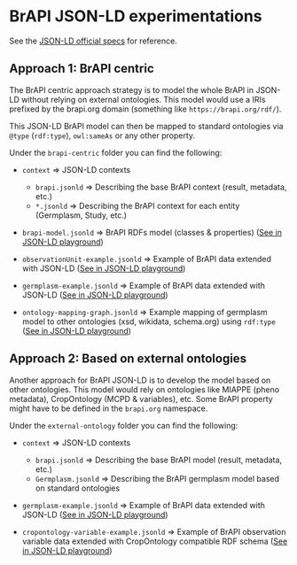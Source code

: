 # BrAPI JSON-LD experimentations

See the [JSON-LD official specs](https://www.w3.org/TR/json-ld/) for reference.

## Approach 1: BrAPI centric

The BrAPI centric approach strategy is to model the whole BrAPI in JSON-LD without relying on external ontologies. This model would use a IRIs prefixed by the brapi.org domain (something like `https://brapi.org/rdf/`).

This JSON-LD BrAPI model can then be mapped to standard ontologies via `@type` (`rdf:type`), `owl:sameAs` or any other property.

Under the `brapi-centric` folder you can find the following:

- `context` => JSON-LD contexts
  - `brapi.jsonld` => Describing the base BrAPI context (result, metadata, etc.)
  - `*.jsonld` => Describing the BrAPI context for each entity (Germplasm, Study, etc.)

- `brapi-model.jsonld` => BrAPI RDFs model (classes & properties) ([See in JSON-LD playground](https://json-ld.org/playground/#json-ld=https%3A%2F%2Fraw.githubusercontent.com%2Fplantbreeding%2FBrAPI-jsonld%2Fmaster%2Fbrapi-centric%2Fbrapi-model.jsonld))

- `observationUnit-example.jsonld` => Example of BrAPI data extended with JSON-LD ([See in JSON-LD playground](https://json-ld.org/playground/#json-ld=https%3A%2F%2Fraw.githubusercontent.com%2Fplantbreeding%2FBrAPI-jsonld%2Fmaster%2Fbrapi-centric%2FobservationUnit-example.jsonld))

- `germplasm-example.jsonld` => Example of BrAPI data extended with JSON-LD ([See in JSON-LD playground](https://json-ld.org/playground/#json-ld=https%3A%2F%2Fraw.githubusercontent.com%2Fplantbreeding%2FBrAPI-jsonld%2Fmaster%2Fbrapi-centric%2Fgermplasm-example.jsonld))

- `ontology-mapping-graph.jsonld` => Example mapping of germplasm model to other ontologies (xsd, wikidata, schema.org) using `rdf:type` ([See in JSON-LD playground](https://json-ld.org/playground/#json-ld=https%3A%2F%2Fraw.githubusercontent.com%2Fplantbreeding%2FBrAPI-jsonld%2Fmaster%2Fbrapi-centric%2Fontology-mapping-graph.jsonld))

## Approach 2: Based on external ontologies

Another approach for BrAPI JSON-LD is to develop the model based on other ontologies. This model would rely on ontologies like MIAPPE (pheno metadata), CropOntology (MCPD & variables), etc. Some BrAPI property might have to be defined in the `brapi.org` namespace.

Under the `external-ontology` folder you can find the following:

- `context` => JSON-LD contexts
  - `brapi.jsonld` => Describing the base BrAPI model (result, metadata, etc.)
  - `Germplasm.jsonld` => Describing the BrAPI germplasm model based on standard ontologies

- `germplasm-example.jsonld` => Example of BrAPI data extended with JSON-LD ([See in JSON-LD playground](https://json-ld.org/playground/#json-ld=https%3A%2F%2Fraw.githubusercontent.com%2Fplantbreeding%2FBrAPI-jsonld%2Fmaster%2Fexternal-ontology%2Fgermplasm-example.jsonld))

- `cropontology-variable-example.jsonld` => Example of BrAPI observation variable data extended with CropOntology compatible RDF schema ([See in JSON-LD playground](https://json-ld.org/playground/#json-ld=https%3A%2F%2Fraw.githubusercontent.com%2Fplantbreeding%2FBrAPI-jsonld%2Fmaster%2Fexternal-ontology%2Fcropontology-variable-example.jsonld))

